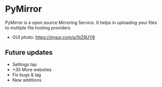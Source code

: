 # PyMirror
PyMirror is a open source Mirroring Service. It helps in uploading your files to multiple file hosting providers
- GUI photo: https://imgur.com/a/5tZ9UY8

## Future updates
- Settings tap
- +30 More websites
- Fix bugs & lag
- New additions
